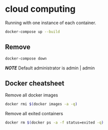 # cloud computing





Running with one instance of each container.

```bash
docker-compose up --build
```

## Remove

```bash
docker-compose down
```

**_NOTE_** Default administrator is admin | admin

## Docker cheatsheet

Remove all docker images

```bash
docker rmi $(docker images -a -q)
```

Remove all exited containers

```bash
docker rm $(docker ps -a -f status=exited -q)
```
